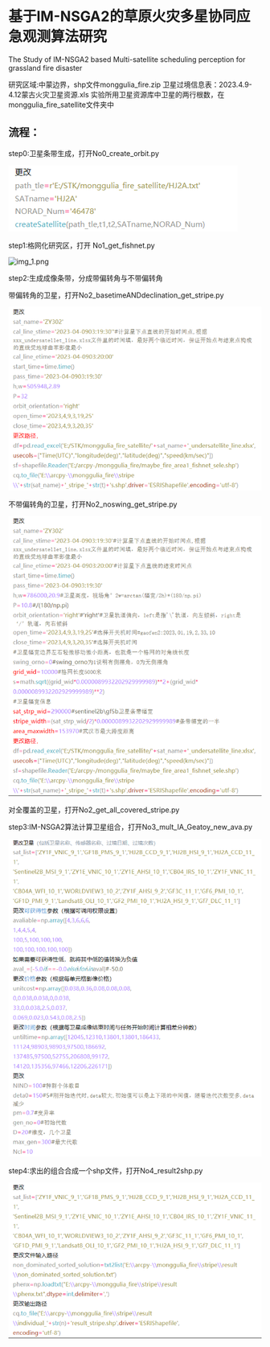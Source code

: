 # 基于IM-NSGA2的草原火灾多星协同应急观测算法研究
The Study of IM-NSGA2 based Multi-satellite scheduling perception for grassland fire disaster

研究区域:中蒙边界，shp文件monggulia_fire.zip
卫星过境信息表：2023.4.9-4.12蒙古火灾卫星资源.xls
实验所用卫星资源库中卫星的两行根数，在monggulia_fire_satellite文件夹中

## 流程：
step0:卫星条带生成，打开No0_create_orbit.py

![img_2.png](img_2.png)

step1:格网化研究区，打开 No1_get_fishnet.py

![img_1.png](img_1.png)

step2:生成成像条带，分成带偏转角与不带偏转角

带偏转角的卫星，打开No2_basetimeANDdeclination_get_stripe.py

![img_3.png](img_3.png)

不带偏转角的卫星，打开No2_noswing_get_stripe.py

![img_4.png](img_4.png)

对全覆盖的卫星，打开No2_get_all_covered_stripe.py

step3:IM-NSGA2算法计算卫星组合，打开No3_mult_IA_Geatoy_new_ava.py

![img_5.png](img_5.png)

step4:求出的组合合成一个shp文件，打开No4_result2shp.py

![img_7.png](img_7.png)
